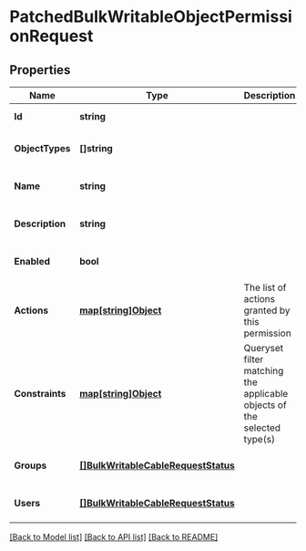 # PatchedBulkWritableObjectPermissionRequest

## Properties
Name | Type | Description | Notes
------------ | ------------- | ------------- | -------------
**Id** | **string** |  | [default to null]
**ObjectTypes** | **[]string** |  | [optional] [default to null]
**Name** | **string** |  | [optional] [default to null]
**Description** | **string** |  | [optional] [default to null]
**Enabled** | **bool** |  | [optional] [default to null]
**Actions** | [**map[string]Object**](.md) | The list of actions granted by this permission | [optional] [default to null]
**Constraints** | [**map[string]Object**](.md) | Queryset filter matching the applicable objects of the selected type(s) | [optional] [default to null]
**Groups** | [**[]BulkWritableCableRequestStatus**](BulkWritableCableRequest_status.md) |  | [optional] [default to null]
**Users** | [**[]BulkWritableCableRequestStatus**](BulkWritableCableRequest_status.md) |  | [optional] [default to null]

[[Back to Model list]](../README.md#documentation-for-models) [[Back to API list]](../README.md#documentation-for-api-endpoints) [[Back to README]](../README.md)

